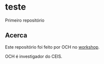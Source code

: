 # teste
Primeiro repositório

## Acerca
Este repositório foi feito por OCH no [workshop](https://iimpaqct.uc.pt/github-fiiiuc).

OCH é investigador do CEIS.
